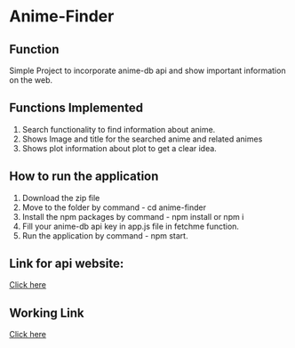 # Anime-Finder

## Function 
Simple Project to incorporate anime-db api and show important information on the web.

## Functions Implemented
1. Search functionality to find information about anime.
2. Shows Image and title for the searched anime and related animes
3. Shows plot information about plot to get a clear idea.

## How to run the application
1. Download the zip file
2. Move to the folder by command - cd anime-finder
3. Install the npm packages by command - npm install or npm i
4. Fill your anime-db api key in app.js file in fetchme function.
5. Run the application by command - npm start.

## Link for api website:
[Click here](https://rapidapi.com/brian.rofiq/api/anime-db/)

## Working Link 
[Click here](https://anime-finder-plot-info.netlify.app/)
